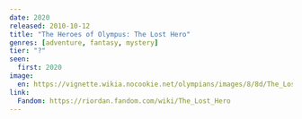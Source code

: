 ```yaml
---
date: 2020
released: 2010-10-12
title: "The Heroes of Olympus: The Lost Hero"
genres: [adventure, fantasy, mystery]
tier: "?"
seen:
  first: 2020
image:
  en: https://vignette.wikia.nocookie.net/olympians/images/8/8d/The_Lost_Hero.jpg/revision/latest?cb=20151117024147
link:
  Fandom: https://riordan.fandom.com/wiki/The_Lost_Hero
---
```

